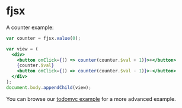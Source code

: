 # fjsx

A counter example:

```jsx
var counter = fjsx.value(0);

var view = (
  <div>
    <button onClick={() => counter(counter.$val + 1)}>+</button>
    {counter.$val}
    <button onClick={() => counter(counter.$val - 1)}>-</button>
  </div>
);
document.body.appendChild(view);
```

You can browse our [todomvc example](./packages/fjsx-examples/examples/todomvc-minimal) for a more advanced example.
